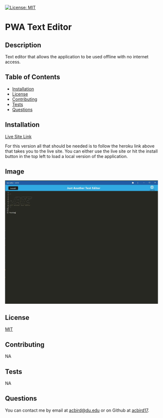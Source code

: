 [![License: MIT](https://img.shields.io/badge/License-MIT-yellow.svg)](https://opensource.org/licenses/MIT)

# PWA Text Editor

## Description

Text editor that allows the application to be used offline with no internet access.

## Table of Contents

- [Installation](#installation)
- [License](#license)
- [Contributing](#contributing)
- [Tests](#tests)
- [Questions](#questions)

## Installation

<a href="https://acbird-pwa-editor.herokuapp.com/">Live Site Link</a>

For this version all that should be needed is to follow the heroku link above that takes you to the live site. You can either use the live site or hit the install button in the top left to load a local version of the application.

## Image

<img src="./assets/readme.jpg" width="600px"></img>

## License

<a href="https://opensource.org/licenses/MIT">MIT </a>

## Contributing

NA

## Tests

NA

## Questions

You can contact me by email at acbird@du.edu or on Github at <a href="https://github.com/acbird17">acbird17</a>.
